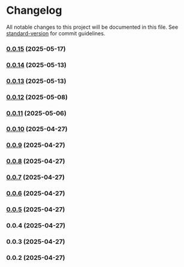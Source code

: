 # Changelog

All notable changes to this project will be documented in this file. See [standard-version](https://github.com/conventional-changelog/standard-version) for commit guidelines.

### [0.0.15](https://github.com/Luciferstrike123/Nest-Beginner/compare/v0.0.14...v0.0.15) (2025-05-17)

### [0.0.14](https://github.com/Luciferstrike123/Nest-Beginner/compare/v0.0.13...v0.0.14) (2025-05-13)

### [0.0.13](https://github.com/Luciferstrike123/Nest-Beginner/compare/v0.0.12...v0.0.13) (2025-05-13)

### [0.0.12](https://github.com/Luciferstrike123/Nest-Beginner/compare/v0.0.11...v0.0.12) (2025-05-08)

### [0.0.11](https://github.com/Luciferstrike123/Nest-Beginner/compare/v0.0.10...v0.0.11) (2025-05-06)

### [0.0.10](https://github.com/Luciferstrike123/Nest-Beginner/compare/v0.0.9...v0.0.10) (2025-04-27)

### [0.0.9](https://github.com/Luciferstrike123/Nest-Beginner/compare/v0.0.8...v0.0.9) (2025-04-27)

### [0.0.8](https://github.com/Luciferstrike123/Nest-Beginner/compare/v0.0.7...v0.0.8) (2025-04-27)

### [0.0.7](https://github.com/Luciferstrike123/Nest-Beginner/compare/v0.0.6...v0.0.7) (2025-04-27)

### [0.0.6](https://github.com/Luciferstrike123/Nest-Beginner/compare/v0.0.5...v0.0.6) (2025-04-27)

### [0.0.5](https://github.com/Luciferstrike123/Nest-Beginner/compare/v0.0.4...v0.0.5) (2025-04-27)

### 0.0.4 (2025-04-27)

### 0.0.3 (2025-04-27)

### 0.0.2 (2025-04-27)
